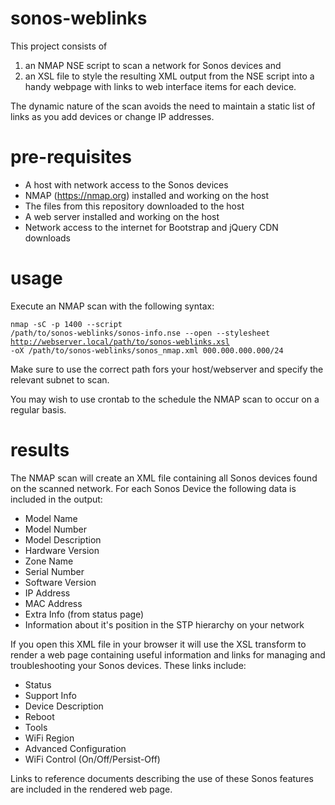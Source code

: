 # sonos-weblinks

This project consists of

1. an NMAP NSE script to scan a network for Sonos devices and
2. an XSL file to style the resulting XML output from the NSE script into a handy webpage with links to web interface items for each device.

The dynamic nature of the scan avoids the need to maintain a static list of links as you add devices or change IP addresses.

# pre-requisites

- A host with network access to the Sonos devices
- NMAP (https://nmap.org) installed and working on the host
- The files from this repository downloaded to the host
- A web server installed and working on the host
- Network access to the internet for Bootstrap and jQuery CDN downloads

# usage

Execute an NMAP scan with the following syntax:

<code>nmap -sC -p 1400 --script /path/to/sonos-weblinks/sonos-info.nse --open --stylesheet http://webserver.local/path/to/sonos-weblinks.xsl -oX /path/to/sonos-weblinks/sonos_nmap.xml 000.000.000.000/24</code>

Make sure to use the correct path fors your host/webserver and specify the relevant subnet to scan.

You may wish to use crontab to the schedule the NMAP scan to occur on a regular basis.

# results

The NMAP scan will create an XML file containing all Sonos devices found on the scanned network. For each Sonos Device the following data is included in the output:

- Model Name
- Model Number
- Model Description
- Hardware Version
- Zone Name
- Serial Number
- Software Version
- IP Address
- MAC Address
- Extra Info (from status page)
- Information about it's position in the STP hierarchy on your network

If you open this XML file in your browser it will use the XSL transform to render a web page containing useful information and links for managing and troubleshooting your Sonos devices. These links include:

- Status
- Support Info
- Device Description
- Reboot
- Tools
- WiFi Region
- Advanced Configuration
- WiFi Control (On/Off/Persist-Off)

Links to reference documents describing the use of these Sonos features are included in the rendered web page.
